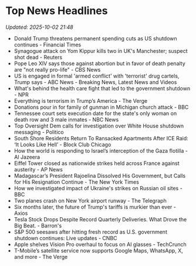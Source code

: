 # Top News Headlines

_Updated: 2025-10-02 21:48_

- Donald Trump threatens permanent spending cuts as US shutdown continues - Financial Times
- Synagogue attack on Yom Kippur kills two in UK's Manchester; suspect shot dead - Reuters
- Pope Leo XIV says those against abortion but in favor of death penalty are "not really pro-life" - CBS News
- US is engaged in formal 'armed conflict' with 'terrorist' drug cartels, Trump says - ABC News - Breaking News, Latest News and Videos
- What's behind the health care fight that led to the government shutdown - NPR
- Everything is terrorism in Trump’s America - The Verge
- Donations pour in for family of gunman in Michigan church attack - BBC
- Tennessee court sets execution date for the state's only woman on death row and 3 male inmates - NBC News
- Top Oversight Dem calls for investigation over White House shutdown messaging - Politico
- South Shore Residents Return To Ransacked Apartments After ICE Raid: ‘It Looks Like Hell’ - Block Club Chicago
- How the world is responding to Israel’s interception of the Gaza flotilla - Al Jazeera
- Eiffel Tower closed as nationwide strikes held across France against austerity - AP News
- Madagascar’s President Rajoelina Dissolved His Government, but Calls for His Resignation Continue - The New York Times
- How we investigated impact of Ukraine's strikes on Russian oil sites - BBC
- Two planes crash on New York airport runway - The Telegraph
- Six months later, the future of Trump's tariffs is murkier than ever - Axios
- Tesla Stock Drops Despite Record Quarterly Deliveries. What Drove the Big Beat. - Barron's
- S&P 500 seesaws after hitting fresh record as U.S. government shutdown continues: Live updates - CNBC
- Apple shelves Vision Pro overhaul to focus on AI glasses - TechCrunch
- T-Mobile’s satellite service now supports Google Maps, WhatsApp, X, and more - The Verge